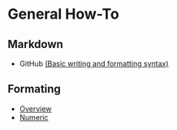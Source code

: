 # General How-To 

## Markdown 
* GitHub [(Basic writing and formatting syntax)](https://docs.github.com/en/get-started/writing-on-github/getting-started-with-writing-and-formatting-on-github/basic-writing-and-formatting-syntax)


## Formating
* [Overview](https://learn.microsoft.com/en-us/dotnet/standard/base-types/formatting-types)
* [Numeric](https://learn.microsoft.com/en-us/dotnet/standard/base-types/standard-numeric-format-strings)
